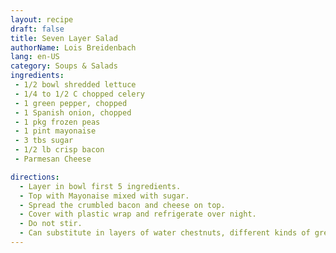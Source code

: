 ```yaml
---
layout: recipe
draft: false
title: Seven Layer Salad
authorName: Lois Breidenbach
lang: en-US
category: Soups & Salads
ingredients:
 - 1/2 bowl shredded lettuce
 - 1/4 to 1/2 C chopped celery
 - 1 green pepper, chopped
 - 1 Spanish onion, chopped
 - 1 pkg frozen peas
 - 1 pint mayonaise
 - 3 tbs sugar
 - 1/2 lb crisp bacon
 - Parmesan Cheese

directions:
  - Layer in bowl first 5 ingredients.
  - Top with Mayonaise mixed with sugar.
  - Spread the crumbled bacon and cheese on top.
  - Cover with plastic wrap and refrigerate over night.
  - Do not stir.
  - Can substitute in layers of water chestnuts, different kinds of greens, pepperoni, etc.
---
```

